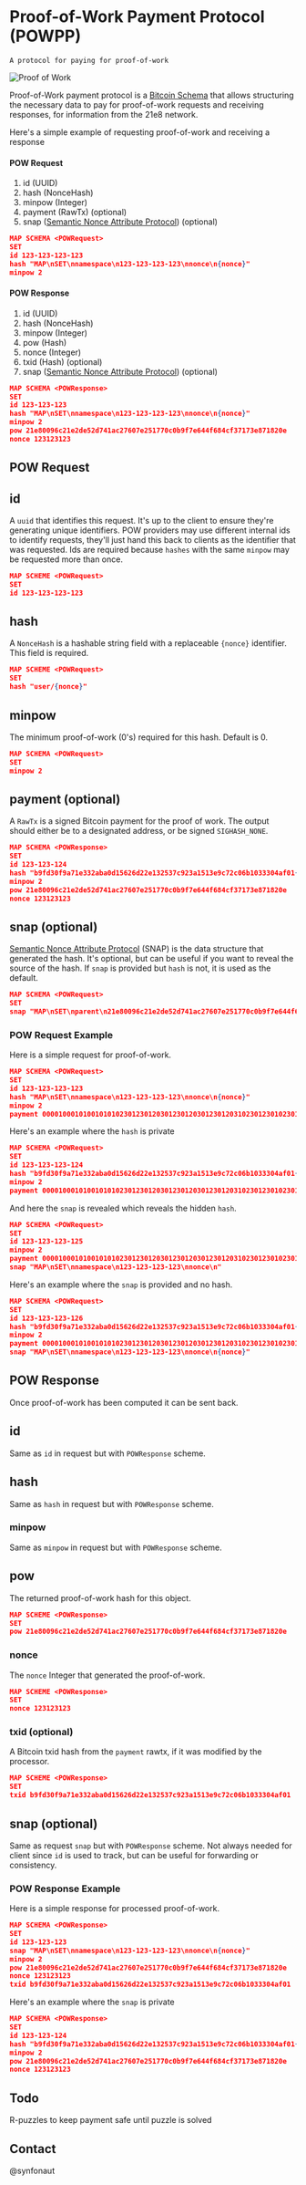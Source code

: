 # Proof-of-Work Payment Protocol (POWPP)

`A protocol for paying for proof-of-work`

![Proof of Work](https://github.com/synfonaut/POWPP/blob/master/21e8miner.gif?raw=true)

Proof-of-Work payment protocol is a [Bitcoin Schema](https://github.com/synfonaut/MAP/blob/v2/README.md#map-schema) that allows structuring the necessary data to pay for proof-of-work requests and receiving responses, for information from the 21e8 network.

Here's a simple example of requesting proof-of-work and receiving a response

#### POW Request

1. id (UUID)
2. hash (NonceHash)
3. minpow (Integer)
4. payment (RawTx) (optional)
5. snap ([Semantic Nonce Attribute Protocol](https://github.com/synfonaut/SNAP/blob/master/README.md)) (optional)

```json
MAP SCHEMA <POWRequest>
SET
id 123-123-123-123
hash "MAP\nSET\nnamespace\n123-123-123-123\nnonce\n{nonce}"
minpow 2
```

#### POW Response

1. id (UUID)
2. hash (NonceHash)
3. minpow (Integer)
4. pow (Hash)
5. nonce (Integer)
6. txid (Hash) (optional)
7. snap ([Semantic Nonce Attribute Protocol](https://github.com/synfonaut/SNAP/blob/master/README.md)) (optional)

```json
MAP SCHEMA <POWResponse>
SET
id 123-123-123
hash "MAP\nSET\nnamespace\n123-123-123-123\nnonce\n{nonce}"
minpow 2
pow 21e80096c21e2de52d741ac27607e251770c0b9f7e644f684cf37173e871820e
nonce 123123123
```

## POW Request



## id

A `uuid` that identifies this request. It's up to the client to ensure they're generating unique identifiers. POW providers may use different internal ids to identify requests, they'll just hand this back to clients as the identifier that was requested. Ids are required because `hashes` with the same `minpow` may be requested more than once.

```json
MAP SCHEME <POWRequest>
SET
id 123-123-123-123
```



## hash

A `NonceHash` is a hashable string field with a replaceable `{nonce}` identifier. This field is required.

```json
MAP SCHEME <POWRequest>
SET
hash "user/{nonce}"
```



## minpow

The minimum proof-of-work (0's) required for this hash. Default is 0.

```json
MAP SCHEMA <POWRequest>
SET
minpow 2
```



## payment (optional)

A `RawTx` is a signed Bitcoin payment for the proof of work. The output should either be to a designated address, or be signed `SIGHASH_NONE`.


```json
MAP SCHEMA <POWResponse>
SET
id 123-123-124
hash "b9fd30f9a71e332aba0d15626d22e132537c923a1513e9c72c06b1033304af01{nonce}"
minpow 2
pow 21e80096c21e2de52d741ac27607e251770c0b9f7e644f684cf37173e871820e
nonce 123123123
```


## snap (optional)

[Semantic Nonce Attribute Protocol](https://github.com/synfonaut/SNAP/blob/master/README.md) (SNAP) is the data structure that generated the hash. It's optional, but can be useful if you want to reveal the source of the hash. If `snap` is provided but `hash` is not, it is used as the default. 

```json
MAP SCHEMA <POWRequest>
SET
snap "MAP\nSET\nparent\n21e80096c21e2de52d741ac27607e251770c0b9f7e644f684cf37173e871820e\nnonce\n{nonce}"
```



### POW Request Example

Here is a simple request for proof-of-work.

```json
MAP SCHEMA <POWRequest>
SET
id 123-123-123-123
hash "MAP\nSET\nnamespace\n123-123-123-123\nnonce\n{nonce}"
minpow 2
payment 0000100010100101010230123012030123012030123012031023012301023012301203
```



Here's an example where the `hash` is private

```json
MAP SCHEMA <POWRequest>
SET
id 123-123-123-124
hash "b9fd30f9a71e332aba0d15626d22e132537c923a1513e9c72c06b1033304af01{nonce}"
minpow 2
payment 0000100010100101010230123012030123012030123012031023012301023012301203
```



And here the `snap` is revealed which reveals the hidden `hash`.

```json
MAP SCHEMA <POWRequest>
SET
id 123-123-123-125
minpow 2
payment 0000100010100101010230123012030123012030123012031023012301023012301203
snap "MAP\nSET\nnamespace\n123-123-123-123\nnonce\n"
```



Here's an example where the `snap` is provided and no hash.

```json
MAP SCHEMA <POWRequest>
SET
id 123-123-123-126
hash "b9fd30f9a71e332aba0d15626d22e132537c923a1513e9c72c06b1033304af01{nonce}"
minpow 2
payment 0000100010100101010230123012030123012030123012031023012301023012301203
snap "MAP\nSET\nnamespace\n123-123-123-123\nnonce\n{nonce}"
```





## POW Response

Once proof-of-work has been computed it can be sent back.



## id

Same as `id` in request but with `POWResponse` scheme.



## hash

Same as `hash` in request but with `POWResponse` scheme.



### minpow

Same as `minpow` in request but with `POWResponse` scheme.



## pow

The returned proof-of-work hash for this object.

```json
MAP SCHEME <POWResponse>
SET
pow 21e80096c21e2de52d741ac27607e251770c0b9f7e644f684cf37173e871820e
```



### nonce

The `nonce` Integer that generated the proof-of-work.

```json
MAP SCHEME <POWResponse>
SET
nonce 123123123
```



### txid (optional)

A Bitcoin txid hash from the `payment` rawtx, if it was modified by the processor.

```json
MAP SCHEME <POWResponse>
SET
txid b9fd30f9a71e332aba0d15626d22e132537c923a1513e9c72c06b1033304af01
```



## snap (optional)

Same as request `snap` but with `POWResponse` scheme. Not always needed for client since `id` is used to track, but can be useful for forwarding or consistency.



### POW Response Example

Here is a simple response for processed proof-of-work.

```json
MAP SCHEMA <POWResponse>
SET
id 123-123-123
snap "MAP\nSET\nnamespace\n123-123-123-123\nnonce\n{nonce}"
minpow 2
pow 21e80096c21e2de52d741ac27607e251770c0b9f7e644f684cf37173e871820e
nonce 123123123
txid b9fd30f9a71e332aba0d15626d22e132537c923a1513e9c72c06b1033304af01
```



Here's an example where the `snap` is private

```json
MAP SCHEMA <POWResponse>
SET
id 123-123-124
hash "b9fd30f9a71e332aba0d15626d22e132537c923a1513e9c72c06b1033304af01{nonce}"
minpow 2
pow 21e80096c21e2de52d741ac27607e251770c0b9f7e644f684cf37173e871820e
nonce 123123123
```



## Todo

R-puzzles to keep payment safe until puzzle is solved



## Contact

@synfonaut
